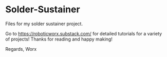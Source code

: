 # Solder-Sustainer
Files for my solder sustainer project.

Go to https://roboticworx.substack.com/ for detailed tutorials for a variety of projects! 
Thanks for reading and happy making!

Regards,
Worx
